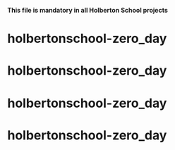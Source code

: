 __This file is mandatory in all Holberton School projects__
# holbertonschool-zero_day
# holbertonschool-zero_day
# holbertonschool-zero_day
# holbertonschool-zero_day
